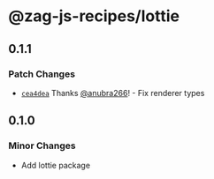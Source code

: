 # @zag-js-recipes/lottie

## 0.1.1

### Patch Changes

- [`cea4dea`](https://github.com/anubra266/zag-js-recipes/commit/cea4dea1658d0624d28ecf7445d0b6272e670efa) Thanks [@anubra266](https://github.com/anubra266)! - Fix renderer types

## 0.1.0

### Minor Changes

- Add lottie package
